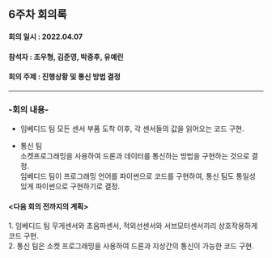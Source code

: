 <h2>6주차 회의록</h2>
<h4>회의 일시 : 2022.04.07</h4>
<h4>참석자 : 조우형, 김준영, 박중후, 유예린</h4>
<h4>회의 주제 : 진행상황 및 통신 방법 결정  </h4>

----------------------------------------------------------
<h3>-회의 내용-</h3>

  - 임베디드 팀
    모든 센서 부품 도착 이후, 각 센서들의 값을 읽어오는 코드 구현.
   
  - 통신 팀  
    소켓프로그래밍을 사용하여 드론과 데이터를 통신하는 방법을 구현하는 것으로 결정. <br>
    임베디드 팀이 프로그래밍 언어를 파이썬으로 코드를 구현하여, 
    통신 팀도 통일성 있게 파이썬으로 구현하기로 결정.

   <h4><다음 회의 전까지의 계획></h4>
   1. 임베디드 팀 무게센서와 초음파센서, 적외선센서와 서브모터센서끼리 상호작용하게 코드 구현.<br>
   2. 통신 팀은 소켓 프로그래밍을 사용하여 드론과 지상간의 통신이 가능한 코드 구현.
 

